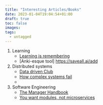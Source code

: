 ```yaml
---
title: "Interesting Articles/Books"
date: 2023-01-04T19:04:54+01:00
draft: true
toc: false
images:
tags:
  - untagged
---
```




1. Learning
   - [Learning is remembering](https://saveall.ai/blog/learning-is-remembering)
   - [Anki-esque tool] https://saveall.ai/add
2. Distributed systems
   - [Data driven Club](https://datadriven.club/)
   - [How complex systems fail](https://how.complexsystems.fail/#1)
   - 
3. Software Engineering
   - [The Manager Handbook](https://themanagershandbook.com/)
   - [You want modules, not microservices](http://blogs.newardassociates.com/blog/2023/you-want-modules-not-microservices.html)

